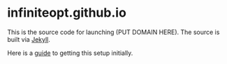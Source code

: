 # infiniteopt.github.io
This is the source code for launching (PUT DOMAIN HERE). The source is built via [Jekyll](https://jekyllrb.com/).

Here is a [guide](https://docs.github.com/en/pages/setting-up-a-github-pages-site-with-jekyll/creating-a-github-pages-site-with-jekyll) 
to getting this setup initially.
